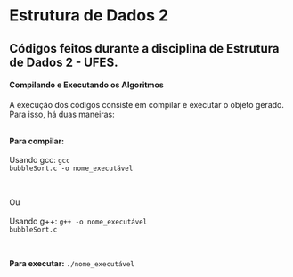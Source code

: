 # Estrutura de Dados 2

## Códigos feitos durante a disciplina de Estrutura de Dados 2 - UFES.


**<h4> Compilando e Executando os Algoritmos </h4>**
A execução dos códigos consiste em compilar e executar o objeto gerado. Para isso, há duas maneiras: <br /> <br />

**Para compilar:**<br/><br/>
Usando gcc: <code>gcc bubbleSort.c -o nome_executável</code>

<br/>

Ou <br/><br/>
Usando g++: <code>g++ -o nome_executável bubbleSort.c</code>

<br />

**Para executar:**
<code>./nome_executável</code>
